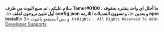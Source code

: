 **سلام عليكم ، تم صنع البوت من طرف Tamer#0100 ، ما أحلل اي واحد ينشره بحقوقه .**\n
**أول شيئ تروحون لملف config.json و تسوون التعديلات اللازمة ،**\n
**و بعدين npm install**\n
و بس أستمتعو بالبوت <3 .\n
`Rights : All Rights Reserved To me`\n
[Developer Supports](https://discord.gg/developer-support)

